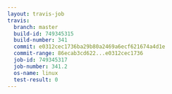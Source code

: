 ```yaml
---
layout: travis-job
travis:
  branch: master
  build-id: 749345315
  build-number: 341
  commit: e0312cec1736ba29b80a2469a6ecf621674a4d1e
  commit-range: 86ecab3cd622...e0312cec1736
  job-id: 749345317
  job-number: 341.2
  os-name: linux
  test-result: 0
---
```

